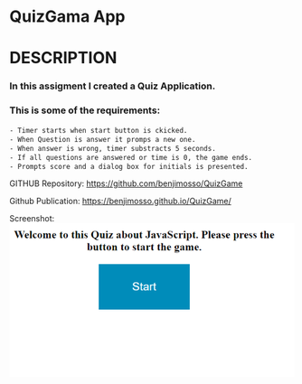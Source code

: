 # QuizGama App
# DESCRIPTION
### In this assigment I created a Quiz Application. 
### This is some of the requirements:
    - Timer starts when start button is ckicked.
    - When Question is answer it promps a new one.
    - When answer is wrong, timer substracts 5 seconds.
    - If all questions are answered or time is 0, the game ends.
    - Prompts score and a dialog box for initials is presented.

GITHUB Repository:
https://github.com/benjimosso/QuizGame

Github Publication:
https://benjimosso.github.io/QuizGame/

Screenshot:
![Screenshot](https://github.com/benjimosso/QuizGame/blob/main/assets/Screenshot.PNG)